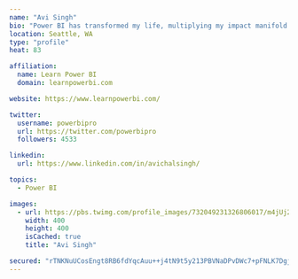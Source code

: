 ```yaml
---
name: "Avi Singh"
bio: "Power BI has transformed my life, multiplying my impact manifold. Now I am on a mission to spread the word and share the knowledge"
location: Seattle, WA
type: "profile"
heat: 83

affiliation:
  name: Learn Power BI
  domain: learnpowerbi.com

website: https://www.learnpowerbi.com/

twitter:
  username: powerbipro
  url: https://twitter.com/powerbipro
  followers: 4533

linkedin:
  url: https://www.linkedin.com/in/avichalsingh/

topics:
  - Power BI

images:
  - url: https://pbs.twimg.com/profile_images/732049231326806017/m4jUj2Lu_400x400.jpg
    width: 400
    height: 400
    isCached: true
    title: "Avi Singh"

secured: "rTNKNuUCosEngt8RB6fdYqcAuu++j4tN9t5y213PBVNaDPvDWc7+pFNLK7DgjuQCsAzTLAu4I4bGr42r6drUCLCD6UDP2JFitZTyQlHeKoat6dKPirtqcw1aIRL6FLP2twyRRUTvAf3+sLe41RpJm8jA1bVP0VDqTFeolC5ewBjQizcx/SnrGzL6D6ZHGVnjplGRimlvNzOxcD3p0MNxwB9eC+MRhZT9BrHYBwOrw6vGHuKMDoLrb3qO7mNzjVbpULc5227fbNnHEvgEE4n7KmPk5jBnLeqqGQu2tUZplV7C37C7t928g33AAwi+wMcMHpK2d0x6vr7UdUlTLUkaoe5XHNJ0exSpBCROpbPOMXwA40rva3rsR1F6r7MONOoYG45YZjK4Pbvg/8O7UwAmTibuPrQv85RVC08iSvEtdTM=;tF6EA0KIeRJ8RTB5kAZR/A=="
---
```



